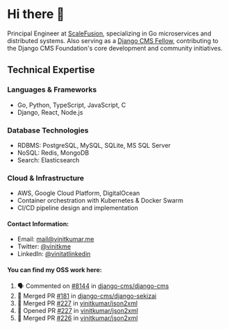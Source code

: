 # Hi there 👋

Principal Engineer at [ScaleFusion](https://scalefusion.com/), specializing in Go microservices and distributed systems. Also serving as a [Django CMS Fellow](https://www.django-cms.org/en/blog/2024/11/07/welcoming-vinit-kumar-as-the-newest-django-cms-fellow/), contributing to the Django CMS Foundation's core development and community initiatives.

## Technical Expertise

### Languages & Frameworks

- Go, Python, TypeScript, JavaScript, C
- Django, React, Node.js

### Database Technologies
- RDBMS: PostgreSQL, MySQL, SQLite, MS SQL Server
- NoSQL: Redis, MongoDB
- Search: Elasticsearch

### Cloud & Infrastructure
- AWS, Google Cloud Platform, DigitalOcean
- Container orchestration with Kubernetes & Docker Swarm
- CI/CD pipeline design and implementation


#### Contact Information:

- Email: <a href="mailto:mail@vinitkumar.me">mail@vinitkumar.me</a>
- Twitter: [@vinitkme](https://twitter.com/vinitkme)
- LinkedIn: [@vinitatlinkedin](https://www.linkedin.com/in/vinitatlinkedin/)  

#### You can find my OSS work here:

<!--START_SECTION:activity-->
1. 🗣 Commented on [#8144](https://github.com/django-cms/django-cms/pull/8144#issuecomment-2661304414) in [django-cms/django-cms](https://github.com/django-cms/django-cms)
2. 🎉 Merged PR [#181](https://github.com/django-cms/django-sekizai/pull/181) in [django-cms/django-sekizai](https://github.com/django-cms/django-sekizai)
3. 🎉 Merged PR [#227](https://github.com/vinitkumar/json2xml/pull/227) in [vinitkumar/json2xml](https://github.com/vinitkumar/json2xml)
4. 💪 Opened PR [#227](https://github.com/vinitkumar/json2xml/pull/227) in [vinitkumar/json2xml](https://github.com/vinitkumar/json2xml)
5. 🎉 Merged PR [#226](https://github.com/vinitkumar/json2xml/pull/226) in [vinitkumar/json2xml](https://github.com/vinitkumar/json2xml)
<!--END_SECTION:activity-->
